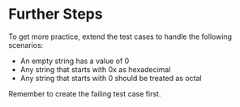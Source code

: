 Further Steps
=============

To get more practice, extend the test cases to handle the following scenarios:

* An empty string has a value of 0
* Any string that starts with 0x as hexadecimal
* Any string that starts with 0 should be treated as octal

Remember to create the failing test case first.